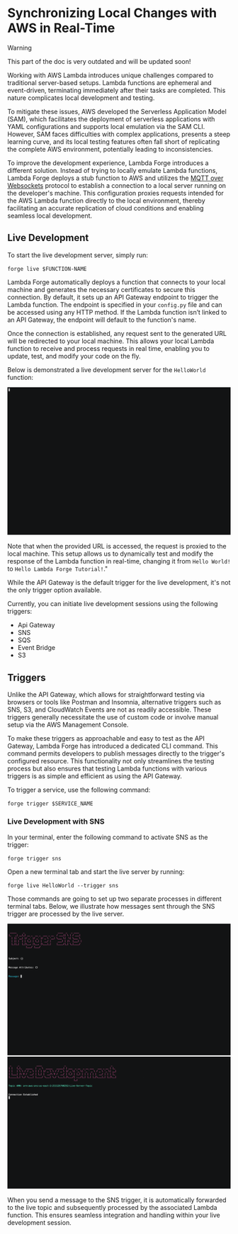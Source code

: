 # Synchronizing Local Changes with AWS in Real-Time


<div class="admonition warning">
<p class="admonition-title">Warning</p>
<p>This part of the doc is very outdated and will be updated soon!</p>
</div>


Working with AWS Lambda introduces unique challenges compared to traditional server-based setups. Lambda functions are ephemeral and event-driven, terminating immediately after their tasks are completed. This nature complicates local development and testing.

To mitigate these issues, AWS developed the Serverless Application Model (SAM), which facilitates the deployment of serverless applications with YAML configurations and supports local emulation via the SAM CLI. However, SAM faces difficulties with complex applications, presents a steep learning curve, and its local testing features often fall short of replicating the complete AWS environment, potentially leading to inconsistencies.

To improve the development experience, Lambda Forge introduces a different solution. Instead of trying to locally emulate Lambda functions, Lambda Forge deploys a stub function to AWS and utilizes the [MQTT over Websockets](https://docs.aws.amazon.com/iot/latest/developerguide/protocols.html) protocol to establish a connection to a local server running on the developer's machine. This configuration proxies requests intended for the AWS Lambda function directly to the local environment, thereby facilitating an accurate replication of cloud conditions and enabling seamless local development.

## Live Development

To start the live development server, simply run:

```
forge live $FUNCTION-NAME
```

Lambda Forge automatically deploys a function that connects to your local machine and generates the necessary certificates to secure this connection. By default, it sets up an API Gateway endpoint to trigger the Lambda function. The endpoint is specified in your `config.py` file and can be accessed using any HTTP method. If the Lambda function isn’t linked to an API Gateway, the endpoint will default to the function's name.

Once the connection is established, any request sent to the generated URL will be redirected to your local machine. This allows your local Lambda function to receive and process requests in real time, enabling you to update, test, and modify your code on the fly.

Below is demonstrated a live development server for the `HelloWorld` function:

![](images/live-apigateway.gif)

Note that when the provided URL is accessed, the request is proxied to the local machine. This setup allows us to dynamically test and modify the response of the Lambda function in real-time, changing it from `Hello World!` to `Hello Lambda Forge Tutorial!`."

While the API Gateway is the default trigger for the live development, it's not the only trigger option available.

Currently, you can initiate live development sessions using the following triggers:

- Api Gateway
- SNS
- SQS
- Event Bridge
- S3

## Triggers

Unlike the API Gateway, which allows for straightforward testing via browsers or tools like Postman and Insomnia, alternative triggers such as SNS, S3, and CloudWatch Events are not as readily accessible. These triggers generally necessitate the use of custom code or involve manual setup via the AWS Management Console.

To make these triggers as approachable and easy to test as the API Gateway, Lambda Forge has introduced a dedicated CLI command. This command permits developers to publish messages directly to the trigger's configured resource. This functionality not only streamlines the testing process but also ensures that testing Lambda functions with various triggers is as simple and efficient as using the API Gateway.

To trigger a service, use the following command:

```
forge trigger $SERVICE_NAME
```

### Live Development with SNS

In your terminal, enter the following command to activate SNS as the trigger:

```
forge trigger sns
```

Open a new terminal tab and start the live server by running:

```
forge live HelloWorld --trigger sns
```

Those commands are going to set up two separate processes in different terminal tabs. Below, we illustrate how messages sent through the SNS trigger are processed by the live server.

![](images/sns-trigger.gif)
![](images/sns-live.gif)

When you send a message to the SNS trigger, it is automatically forwarded to the live topic and subsequently processed by the associated Lambda function. This ensures seamless integration and handling within your live development session. 
